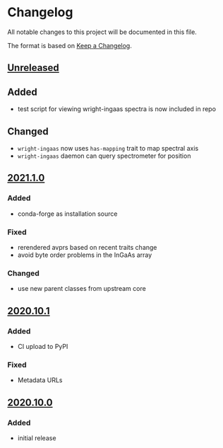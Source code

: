 # Changelog
All notable changes to this project will be documented in this file.

The format is based on [Keep a Changelog](https://keepachangelog.com/).

## [Unreleased]

## Added
- test script for viewing wright-ingaas spectra is now included in repo

## Changed
- `wright-ingaas` now uses `has-mapping` trait to map spectral axis 
- `wright-ingaas` daemon can query spectrometer for position

## [2021.1.0]

### Added
- conda-forge as installation source

### Fixed
- rerendered avprs based on recent traits change
- avoid byte order problems in the InGaAs array

### Changed
- use new parent classes from upstream core

## [2020.10.1]

### Added
- CI upload to PyPI

### Fixed
- Metadata URLs

## [2020.10.0]

### Added
- initial release

[Unreleased]: https://github.com/wright-group/yaqd-wright/compare/v2021.1.0...HEAD
[2021.1.0]: https://github.com/wright-group/yaqd-wright/compare/v2020.10.1...v2021.1.0
[2020.10.1]: https://github.com/wright-group/yaqd-wright/compare/v2020.10.0...v2020.10.1
[2020.10.0]: https://github.com/wright-group/yaqd-wright/releases/tag/v2020.10.0
